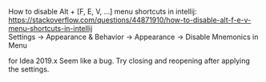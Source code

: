 How to disable Alt + [F, E, V, …] menu shortcuts in intellij:
https://stackoverflow.com/questions/44871910/how-to-disable-alt-f-e-v-menu-shortcuts-in-intellij  
Settings -> Appearance & Behavior -> Appearance -> Disable Mnemonics in Menu

for Idea 2019.x Seem like a bug. Try closing and reopening after applying the settings. 

